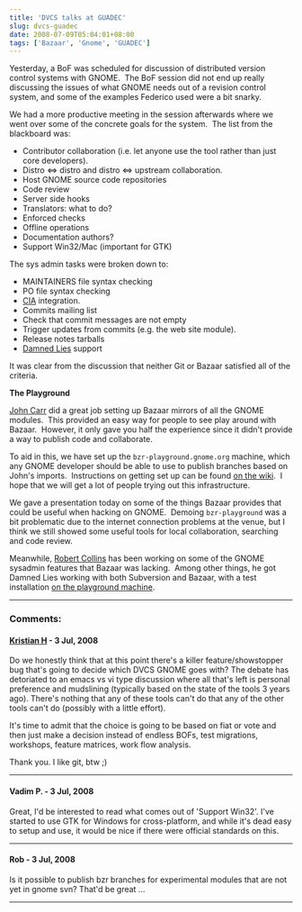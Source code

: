 ```yaml
---
title: 'DVCS talks at GUADEC'
slug: dvcs-guadec
date: 2008-07-09T05:04:01+08:00
tags: ['Bazaar', 'Gnome', 'GUADEC']
---
```


Yesterday, a BoF was scheduled for discussion of distributed version
control systems with GNOME.  The BoF session did not end up really
discussing the issues of what GNOME needs out of a revision control
system, and some of the examples Federico used were a bit snarky.

We had a more productive meeting in the session afterwards where we went
over some of the concrete goals for the system.  The list from the
blackboard was:

-   Contributor collaboration (i.e. let anyone use the tool rather than
    just core developers).
-   Distro ⇔ distro and distro ⇔ upstream collaboration.
-   Host GNOME source code repositories
-   Code review
-   Server side hooks
-   Translators: what to do?
-   Enforced checks
-   Offline operations
-   Documentation authors?
-   Support Win32/Mac (important for GTK)

The sys admin tasks were broken down to:

-   MAINTAINERS file syntax checking
-   PO file syntax checking
-   [CIA](http://cia.vc/) integration.
-   Commits mailing list
-   Check that commit messages are not empty
-   Trigger updates from commits (e.g. the web site module).
-   Release notes tarballs
-   [Damned Lies](http://l10n.gnome.org/) support

It was clear from the discussion that neither Git or Bazaar satisfied
all of the criteria.

**The Playground**

[John Carr](http://blogs.gnome.org/johncarr) did a great job setting up
Bazaar mirrors of all the GNOME modules.  This provided an easy way for
people to see play around with Bazaar.  However, it only gave you half
the experience since it didn\'t provide a way to publish code and
collaborate.

To aid in this, we have set up the `bzr-playground.gnome.org` machine,
which any GNOME developer should be able to use to publish branches
based on John\'s imports.  Instructions on getting set up can be found
[on the wiki](http://live.gnome.org/Bazaar/DemoMachine).  I hope that we
will get a lot of people trying out this infrastructure.

We gave a presentation today on some of the things Bazaar provides that
could be useful when hacking on GNOME.  Demoing `bzr-playground` was a
bit problematic due to the internet connection problems at the venue,
but I think we still showed some useful tools for local collaboration,
searching and code review.

Meanwhile, [Robert Collins](http://www.advogato.org/person/robertc/) has
been working on some of the GNOME sysadmin features that Bazaar was
lacking.  Among other things, he got Damned Lies working with both
Subversion and Bazaar, with a test installation [on the playground
machine](http://bzr-playground.gnome.org/damned-lies/).

---
### Comments:
#### [Kristian H](http://hoegsberg.blogspot.com/) - <time datetime="2008-07-09 05:46:08">3 Jul, 2008</time>

Do we honestly think that at this point there\'s a killer
feature/showstopper bug that\'s going to decide which DVCS GNOME goes
with? The debate has detoriated to an emacs vs vi type discussion where
all that\'s left is personal preference and mudslining (typically based
on the state of the tools 3 years ago). There\'s nothing that any of
these tools can\'t do that any of the other tools can\'t do (possibly
with a little effort).

It\'s time to admit that the choice is going to be based on fiat or vote
and then just make a decision instead of endless BOFs, test migrations,
workshops, feature matrices, work flow analysis.

Thank you. I like git, btw ;)

---
#### Vadim P. - <time datetime="2008-07-09 06:57:43">3 Jul, 2008</time>

Great, I\'d be interested to read what comes out of \'Support Win32\'.
I\'ve started to use GTK for Windows for cross-platform, and while it\'s
dead easy to setup and use, it would be nice if there were official
standards on this.

---
#### Rob - <time datetime="2008-07-09 16:19:32">3 Jul, 2008</time>

Is it possible to publish bzr branches for experimental modules that are
not yet in gnome svn? That\'d be great \...

---
